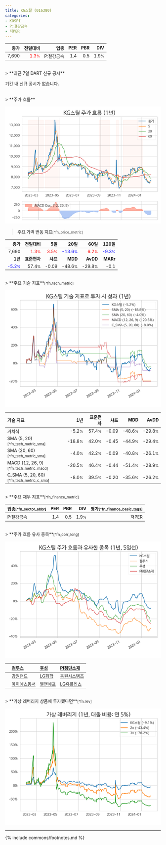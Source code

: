```yaml
---
title: KG스틸 (016380)
categories:
- KOSPI
- P:철강금속
- 저PER
---
```

| **종가** | **전일대비** | **업종** | **PER** | **PBR** | **DIV** |
| -------: | -----------: | -------: | ------: | ------: | ------: |
| 7,690 | <span style="color: red">1.3<small>%</small></span> | P:철강금속 | 1.4 | 0.5 | 1.9<small>%</small> |

<!-- more -->

<br>
> **최근 7일 DART 신규 공시**<a id="dart"></a>


기간 내 신규 공시가 없습니다.

<br>
> **주가 흐름**<a id="price"></a>

![016380](/stock/images/016380.png)

> **주요 가격 변동 지표**<small>[^fn_price_metric]</small>

| **종가** | **전일대비** | **5일** | **20일** | **60일** | **120일** |
| -------: | -----------: | ------: | -------: | -------: | --------: |
| 7,690 | <span style="color: red">1.3<small>%</small></span> | <span style="color: red">3.5<small>%</small></span> | <span style="color: blue">-13.6<small>%</small></span> | <span style="color: red">6.2<small>%</small></span> | <span style="color: blue">-9.3<small>%</small></span> |
| **1년** | **표준편차** | **샤프** | **MDD** | **AvDD** | **MARr** |
| <span style="color: blue">-5.2<small>%</small></span> | 57.4<small>%</small> | -0.09 | -48.6<small>%</small> | -29.8<small>%</small> | -0.1 |

<br>
> **주요 기술 지표**<small>[^fn_tech_metric]</small>


![016380](/stock/images/016380_tech.png)

| **기술 지표** | **1년** | **표준편차** | **샤프** | **MDD** | **AvDD** |
| :------------ | ------: | -----------: | -------: | ------: | -------: |
| 거치식 | -5.2<small>%</small> | 57.4<small>%</small> | -0.09 | -48.6<small>%</small> | -29.8<small>%</small> |
| SMA (5, 20)<small>[^fn_tech_metric_sma]</small> | -18.8<small>%</small> | 42.0<small>%</small> | -0.45 | -44.9<small>%</small> | -29.4<small>%</small> |
| SMA (20, 60)<small>[^fn_tech_metric_sma]</small> | -4.0<small>%</small> | 42.2<small>%</small> | -0.09 | -40.8<small>%</small> | -26.1<small>%</small> |
| MACD (12, 26, 9)<small>[^fn_tech_metric_macd]</small> | -20.5<small>%</small> | 46.4<small>%</small> | -0.44 | -51.4<small>%</small> | -28.9<small>%</small> |
| C_SMA (5, 20, 60)<small>[^fn_tech_metric_c_sma]</small> | -8.0<small>%</small> | 39.5<small>%</small> | -0.20 | -35.6<small>%</small> | -26.2<small>%</small> |

<br>
> **주요 재무 지표**<small>[^fn_finance_metric]</small>

| **업종**<small>[^fn_sector_abbr]</small> | **PER** | **PBR** | **DIV** | **평가**<small>[^fn_finance_basic_tags]</small> |
| :--------------------------------------- | ------: | ------: | ------: | ----------------------------------------------: |
| P:철강금속 | 1.4 | 0.5 | 1.9<small>%</small> | 저PER |

<br>
> **주가 흐름 유사 종목**<a id="corr"></a><small>[^fn_corr_long]</small>

![016380](/stock/images/016380_corr.png)

|    | [컴투스](/078340/) | [후성](/093370/) | [PI첨단소재](/178920/) |
| :- | :------------------------------------- | :------------------------------------- | :--------------------------------------|
|    | [강원랜드](/035250/) | [LG화학](/051910/) | [동원시스템즈](/014820/) |
|    | [아이에스동서](/010780/) | [엘앤에프](/066970/) | [LG유플러스](/032640/) |

<br>
> **가상 레버리지 상품에 투자했다면**<a id="2x"></a><small>[^fn_lev]</small>

![016380](/stock/images/016380_2x.png)

---
{% include commons/footnotes.md %}